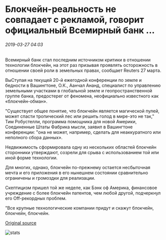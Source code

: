 # Блокчейн-реальность не совпадает с рекламой, говорит официальный Всемирный банк ...

###### 2019-03-27 04:03

Всемирный банк стал последним источником критики в отношении технологии блокчейн, на этот раз призывая проявлять осторожность в отношении своей роли в земельных правах, сообщает Reuters 27 марта.

ВыСтупая на текущей 20-й ежегодной конференции по земле и бедности в Вашингтоне, О.К., Аанчал Ананд, специалист по управлению земельными участками в глобальной земле и геопространственной группе банка, предостерег от феномена, неофициально известного как «блокчейн-обман».

"Существует общее понятие, что блокчейн является магической пулей, может спасти тропический лес или решить голод в мире-это не так," Тим Робустелли, программа помощника для новой Америки, Соединенные Штаты Фабрика мысли, заявил в Вашингтоне конференции: "она не может, например, сделать для неаккуратного или неполного сбора данных».

Недвижимость сформировала одну из нескольких областей блокчейн сторонники утверждают, созрели для срыва с использованием той или иной форме технологии.

Для многих, однако, блокчейн по-прежнему остается несбыточная мечта и его приложения в его нынешнем состоянии сравнительно ограничены и громоздки для реализации.

Скептицизм пришел той же неделе, как Бэнк оф Америка, финансовое учреждение с более блокчейн патентов, чем любой другой, подчеркнул его Off-рекордных проблем.

"Все крупные технологические компании придут и скажут блокчейн, блокчейн, блокчейн.

[Original source](https://cointelegraph.com/news/blockchain-reality-does-not-match-advertisement-says-world-bank-official)

![stats](https://c.statcounter.com/11760860/0/a89fa40b/1/ "stats")